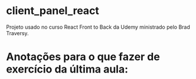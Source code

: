 # client_panel_react

Projeto usado no curso React Front to Back da Udemy ministrado pelo Brad Traversy.

# Anotações para o que fazer de exercício da última aula:
